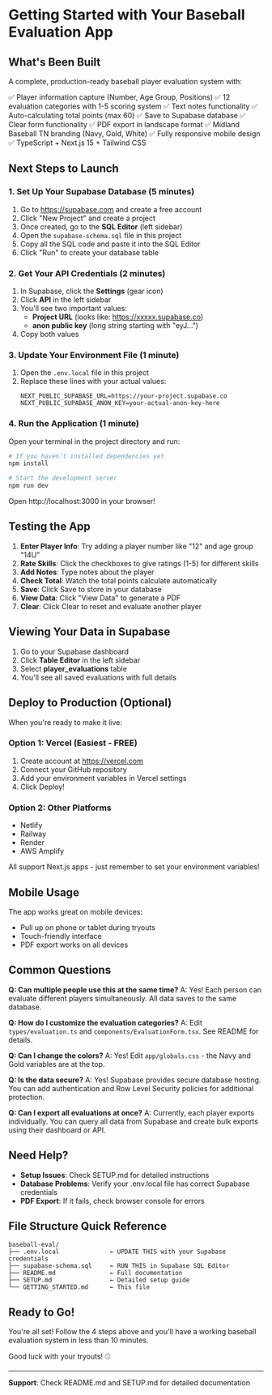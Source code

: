 # Getting Started with Your Baseball Evaluation App

## What's Been Built

A complete, production-ready baseball player evaluation system with:

✅ Player information capture (Number, Age Group, Positions)
✅ 12 evaluation categories with 1-5 scoring system
✅ Text notes functionality
✅ Auto-calculating total points (max 60)
✅ Save to Supabase database
✅ Clear form functionality
✅ PDF export in landscape format
✅ Midland Baseball TN branding (Navy, Gold, White)
✅ Fully responsive mobile design
✅ TypeScript + Next.js 15 + Tailwind CSS

## Next Steps to Launch

### 1. Set Up Your Supabase Database (5 minutes)

1. Go to https://supabase.com and create a free account
2. Click "New Project" and create a project
3. Once created, go to the **SQL Editor** (left sidebar)
4. Open the `supabase-schema.sql` file in this project
5. Copy all the SQL code and paste it into the SQL Editor
6. Click "Run" to create your database table

### 2. Get Your API Credentials (2 minutes)

1. In Supabase, click the **Settings** (gear icon)
2. Click **API** in the left sidebar
3. You'll see two important values:
   - **Project URL** (looks like: https://xxxxx.supabase.co)
   - **anon public key** (long string starting with "eyJ...")
4. Copy both values

### 3. Update Your Environment File (1 minute)

1. Open the `.env.local` file in this project
2. Replace these lines with your actual values:
   ```
   NEXT_PUBLIC_SUPABASE_URL=https://your-project.supabase.co
   NEXT_PUBLIC_SUPABASE_ANON_KEY=your-actual-anon-key-here
   ```

### 4. Run the Application (1 minute)

Open your terminal in the project directory and run:

```bash
# If you haven't installed dependencies yet
npm install

# Start the development server
npm run dev
```

Open http://localhost:3000 in your browser!

## Testing the App

1. **Enter Player Info**: Try adding a player number like "12" and age group "14U"
2. **Rate Skills**: Click the checkboxes to give ratings (1-5) for different skills
3. **Add Notes**: Type notes about the player
4. **Check Total**: Watch the total points calculate automatically
5. **Save**: Click Save to store in your database
6. **View Data**: Click "View Data" to generate a PDF
7. **Clear**: Click Clear to reset and evaluate another player

## Viewing Your Data in Supabase

1. Go to your Supabase dashboard
2. Click **Table Editor** in the left sidebar
3. Select **player_evaluations** table
4. You'll see all saved evaluations with full details

## Deploy to Production (Optional)

When you're ready to make it live:

### Option 1: Vercel (Easiest - FREE)

1. Create account at https://vercel.com
2. Connect your GitHub repository
3. Add your environment variables in Vercel settings
4. Click Deploy!

### Option 2: Other Platforms

- Netlify
- Railway
- Render
- AWS Amplify

All support Next.js apps - just remember to set your environment variables!

## Mobile Usage

The app works great on mobile devices:
- Pull up on phone or tablet during tryouts
- Touch-friendly interface
- PDF export works on all devices

## Common Questions

**Q: Can multiple people use this at the same time?**
A: Yes! Each person can evaluate different players simultaneously. All data saves to the same database.

**Q: How do I customize the evaluation categories?**
A: Edit `types/evaluation.ts` and `components/EvaluationForm.tsx`. See README for details.

**Q: Can I change the colors?**
A: Yes! Edit `app/globals.css` - the Navy and Gold variables are at the top.

**Q: Is the data secure?**
A: Yes! Supabase provides secure database hosting. You can add authentication and Row Level Security policies for additional protection.

**Q: Can I export all evaluations at once?**
A: Currently, each player exports individually. You can query all data from Supabase and create bulk exports using their dashboard or API.

## Need Help?

- **Setup Issues**: Check SETUP.md for detailed instructions
- **Database Problems**: Verify your .env.local file has correct Supabase credentials
- **PDF Export**: If it fails, check browser console for errors

## File Structure Quick Reference

```
baseball-eval/
├── .env.local              ← UPDATE THIS with your Supabase credentials
├── supabase-schema.sql     ← RUN THIS in Supabase SQL Editor
├── README.md               ← Full documentation
├── SETUP.md                ← Detailed setup guide
└── GETTING_STARTED.md      ← This file
```

## Ready to Go!

You're all set! Follow the 4 steps above and you'll have a working baseball evaluation system in less than 10 minutes.

Good luck with your tryouts! ⚾

---

**Support**: Check README.md and SETUP.md for detailed documentation
